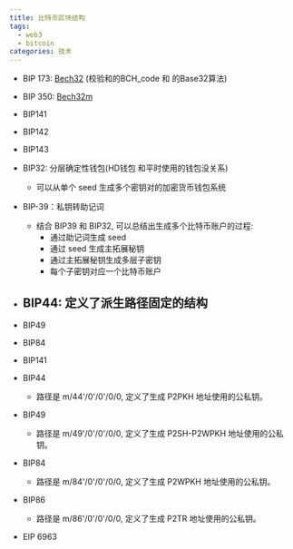 ```yaml
---
title: 比特币区块结构
tags:
  - web3
  - bitcoin
categories: 技术
---
```


- BIP 173: [Bech32](https://github.com/bitcoin/bips/blob/58ffd93812ff25e87d53d1f202fbb389fdfb85bb/bip-0173.mediawiki) (校验和的BCH_code 和 的Base32算法)
- BIP 350: [Bech32m](https://github.com/bitcoin/bips/blob/58ffd93812ff25e87d53d1f202fbb389fdfb85bb/bip-0350.mediawiki)
- BIP141
- BIP142
- BIP143

- BIP32: 分层确定性钱包(HD钱包 和平时使用的钱包没关系)
  - 可以从单个 seed 生成多个密钥对的加密货币钱包系统
- BIP-39：私钥转助记词
  - 结合 BIP39 和 BIP32, 可以总结出生成多个比特币账户的过程:
    - 通过助记词生成 seed
    - 通过 seed 生成主拓展秘钥
    - 通过主拓展秘钥生成多层子密钥
    - 每个子密钥对应一个比特币账户
- BIP44: 定义了派生路径固定的结构
  - 
- BIP49
- BIP84
- BIP141
- BIP44 
  - 路径是 m/44'/0'/0'/0/0, 定义了生成 P2PKH 地址使用的公私钥。
- BIP49
  - 路径是 m/49'/0'/0'/0/0, 定义了生成 P2SH-P2WPKH 地址使用的公私钥。
- BIP84
  - 路径是 m/84'/0'/0'/0/0, 定义了生成 P2WPKH 地址使用的公私钥。
- BIP86
  - 路径是 m/86'/0'/0'/0/0, 定义了生成 P2TR 地址使用的公私钥。

- EIP 6963
